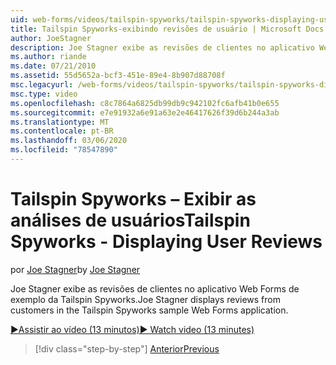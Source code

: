 ```yaml
---
uid: web-forms/videos/tailspin-spyworks/tailspin-spyworks-displaying-user-reviews
title: Tailspin Spyworks-exibindo revisões de usuário | Microsoft Docs
author: JoeStagner
description: Joe Stagner exibe as revisões de clientes no aplicativo Web Forms de exemplo da Tailspin Spyworks.
ms.author: riande
ms.date: 07/21/2010
ms.assetid: 55d5652a-bcf3-451e-89e4-8b907d88708f
msc.legacyurl: /web-forms/videos/tailspin-spyworks/tailspin-spyworks-displaying-user-reviews
msc.type: video
ms.openlocfilehash: c8c7864a6825db99db9c942102fc6afb41b0e655
ms.sourcegitcommit: e7e91932a6e91a63e2e46417626f39d6b244a3ab
ms.translationtype: MT
ms.contentlocale: pt-BR
ms.lasthandoff: 03/06/2020
ms.locfileid: "78547890"
---
```

# <a name="tailspin-spyworks---displaying-user-reviews"></a><span data-ttu-id="f6e88-103">Tailspin Spyworks – Exibir as análises de usuários</span><span class="sxs-lookup"><span data-stu-id="f6e88-103">Tailspin Spyworks - Displaying User Reviews</span></span>

<span data-ttu-id="f6e88-104">por [Joe Stagner](https://github.com/JoeStagner)</span><span class="sxs-lookup"><span data-stu-id="f6e88-104">by [Joe Stagner](https://github.com/JoeStagner)</span></span>

<span data-ttu-id="f6e88-105">Joe Stagner exibe as revisões de clientes no aplicativo Web Forms de exemplo da Tailspin Spyworks.</span><span class="sxs-lookup"><span data-stu-id="f6e88-105">Joe Stagner displays reviews from customers in the Tailspin Spyworks sample Web Forms application.</span></span>

[<span data-ttu-id="f6e88-106">&#9654;Assistir ao vídeo (13 minutos)</span><span class="sxs-lookup"><span data-stu-id="f6e88-106">&#9654; Watch video (13 minutes)</span></span>](https://channel9.msdn.com/Blogs/ASP-NET-Site-Videos/tailspin-spyworks-displaying-user-reviews)

> [!div class="step-by-step"]
> [<span data-ttu-id="f6e88-107">Anterior</span><span class="sxs-lookup"><span data-stu-id="f6e88-107">Previous</span></span>](tailspin-spyworks-adding-user-product-reviews.md)
